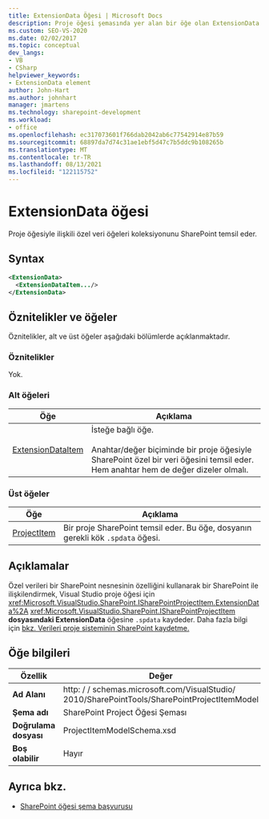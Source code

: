 ```yaml
---
title: ExtensionData Öğesi | Microsoft Docs
description: Proje öğesi şemasında yer alan bir öğe olan ExtensionData öğesi SharePoint başvuru bilgilerini görüntüleme.
ms.custom: SEO-VS-2020
ms.date: 02/02/2017
ms.topic: conceptual
dev_langs:
- VB
- CSharp
helpviewer_keywords:
- ExtensionData element
author: John-Hart
ms.author: johnhart
manager: jmartens
ms.technology: sharepoint-development
ms.workload:
- office
ms.openlocfilehash: ec317073601f766dab2042ab6c77542914e87b59
ms.sourcegitcommit: 68897da7d74c31ae1ebf5d47c7b5ddc9b108265b
ms.translationtype: MT
ms.contentlocale: tr-TR
ms.lasthandoff: 08/13/2021
ms.locfileid: "122115752"
---
```

# <a name="extensiondata-element"></a>ExtensionData öğesi
  Proje öğesiyle ilişkili özel veri öğeleri koleksiyonunu SharePoint temsil eder.

## <a name="syntax"></a>Syntax

```xml
<ExtensionData>
  <ExtensionDataItem.../>
</ExtensionData>
```

## <a name="attributes-and-elements"></a>Öznitelikler ve öğeler
 Öznitelikler, alt ve üst öğeler aşağıdaki bölümlerde açıklanmaktadır.

### <a name="attributes"></a>Öznitelikler
 Yok.

### <a name="child-elements"></a>Alt öğeleri

|Öğe|Açıklama|
|-------------|-----------------|
|[ExtensionDataItem](../sharepoint/extensiondataitem-element.md)|İsteğe bağlı öğe.<br /><br /> Anahtar/değer biçiminde bir proje öğesiyle SharePoint özel bir veri öğesini temsil eder. Hem anahtar hem de değer dizeler olmalı.|

### <a name="parent-elements"></a>Üst öğeler

|Öğe|Açıklama|
|-------------|-----------------|
|[ProjectItem](../sharepoint/projectitem-element.md)|Bir proje SharePoint temsil eder. Bu öğe, dosyanın gerekli kök `.spdata` öğesi.|

## <a name="remarks"></a>Açıklamalar
 Özel verileri bir SharePoint nesnesinin özelliğini kullanarak bir SharePoint ile ilişkilendirmek, Visual Studio proje öğesi için <xref:Microsoft.VisualStudio.SharePoint.ISharePointProjectItem.ExtensionData%2A> <xref:Microsoft.VisualStudio.SharePoint.ISharePointProjectItem> **dosyasındaki ExtensionData** öğesine `.spdata` kaydeder. Daha fazla bilgi için [bkz. Verileri proje sisteminin SharePoint kaydetme.](../sharepoint/saving-data-in-extensions-of-the-sharepoint-project-system.md)

## <a name="element-information"></a>Öğe bilgileri

|Özellik|Değer|
|-|-|
|**Ad Alanı**|http: \/ \/ schemas.microsoft.com/VisualStudio/<br>2010/SharePointTools/SharePointProjectItemModel|
|**Şema adı**|SharePoint Project Öğesi Şeması|
|**Doğrulama dosyası**|ProjectItemModelSchema.xsd|
|**Boş olabilir**|Hayır|

## <a name="see-also"></a>Ayrıca bkz.
- [SharePoint öğesi şema başvurusu](../sharepoint/sharepoint-project-item-schema-reference.md)
